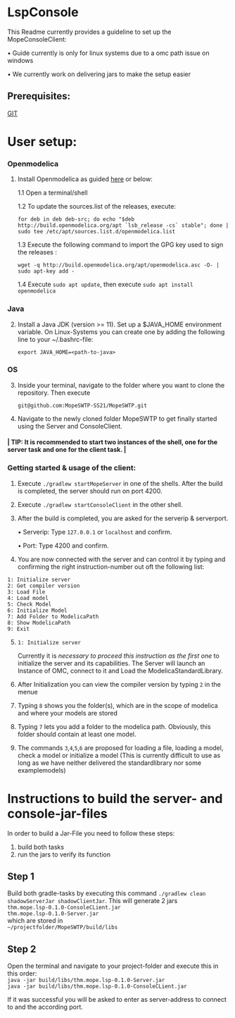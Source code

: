 # LspConsole

This Readme currently provides a guideline to set up the MopeConsoleClient:

• Guide currently is only for linux systems due to a omc path issue on windows

• We currently work on delivering jars to make the setup easier


## Prerequisites:

[GIT](https://git-scm.com/book/en/v2/Getting-Started-Installing-Git) 

# User setup:

### Openmodelica

1. Install Openmodelica as guided [here](https://openmodelica.org/download/download-linux) or below:
  
   1.1 Open a terminal/shell
  
   1.2 To update the sources.list of the releases, execute:
   
   ```
   for deb in deb deb-src; do echo "$deb http://build.openmodelica.org/apt `lsb_release -cs` stable"; done | sudo tee /etc/apt/sources.list.d/openmodelica.list
   ```
    
   1.3 Execute the following command to import the GPG key used to sign the releases :
   
   `wget -q http://build.openmodelica.org/apt/openmodelica.asc -O- | sudo apt-key add - `
   
   1.4 Execute `sudo apt update`, then execute `sudo apt install openmodelica`
   
### Java

2. Install a Java JDK (version  >= 11). Set up a $JAVA_HOME environment variable. On Linux-Systems you can create one by adding the following line to your ~/.bashrc-file:

   `export JAVA_HOME=<path-to-java>`
   
### OS

3. Inside your terminal, navigate to the folder where you want to clone the repository. Then execute 

   `git@github.com:MopeSWTP-SS21/MopeSWTP.git`
   
4. Navigate to the newly cloned folder MopeSWTP  to get finally started using the Server and ConsoleClient.


#### | TIP: It is recommended to start two instances of the shell, one for the server task and one for the client task. |


### Getting started & usage of the client:

1. Execute `./gradlew startMopeServer` in one of the shells. After the build is completed, the server should run on port 4200.

2. Execute `./gradlew startConsoleClient` in the other shell. 

3. After the build is completed, you are asked for the serverip & serverport. 

   •	Serverip: Type `127.0.0.1` or `localhost` and confirm.
   
   •	Port: Type 4200 and confirm.
   
4. You are now connected with the server and can control it by typing and confirming the right instruction-number out oft the following list:
```
1: Initialize server
2: Get compiler version
3: Load File
4: Load model
5: Check Model
6: Initialize Model
7: Add Folder to ModelicaPath
8: Show ModelicaPath
9: Exit
```

5. `1: Initialize server`

   Currently it is _necessary to proceed this instruction as the first one_ to initialize the server and its capabilities.
   The Server will launch an Instance of OMC, connect to it and Load the ModelicaStandardLibrary.

6. After Initialization you can view the compiler version by typing `2` in the menue

7. Typing `8` shows you the folder(s), which are in the scope of modelica and where your models are stored

8. Typing `7` lets you add a folder to the modelica path. Obviously, this folder should contain at least one model.

9. The commands `3`,`4`,`5`,`6` are proposed for loading a file, loading a model, check a model or initialize a model 
(This is currently difficult to use as long as we have neither delivered the standardlibrary nor some examplemodels)

# Instructions to build the server- and console-jar-files

In order to build a Jar-File you need to follow these steps: 

1. build both tasks
2. run the jars to verify its function


## Step 1
Build both gradle-tasks by executing this command `./gradlew clean shadowServerJar shadowClientJar`. This will generate 2 jars <br/>
`thm.mope.lsp-0.1.0-ConsoleCLient.jar` <br/>
`thm.mope.lsp-0.1.0-Server.jar` <br/>
which are stored in <br/>
`~/projectfolder/MopeSWTP/build/libs`

## Step 2
Open the terminal and navigate to your project-folder and execute this in this order: <br/>
`java -jar build/libs/thm.mope.lsp-0.1.0-Server.jar` <br/>
`java -jar build/libs/thm.mope.lsp-0.1.0-ConsoleCLient.jar` <br/>

If it was successful you will be asked to enter as server-address to connect to and the according port. 
